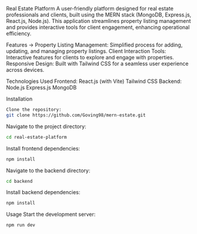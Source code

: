 Real Estate Platform
A user-friendly platform designed for real estate professionals and clients, built using the MERN stack (MongoDB, Express.js, React.js, Node.js). This application streamlines property listing management and provides interactive tools for client engagement, enhancing operational efficiency.

Features ->
Property Listing Management: Simplified process for adding, updating, and managing property listings.
Client Interaction Tools: Interactive features for clients to explore and engage with properties.
Responsive Design: Built with Tailwind CSS for a seamless user experience across devices.



Technologies Used
Frontend:
React.js (with Vite)
Tailwind CSS
Backend:
Node.js
Express.js
MongoDB


Installation
```bash
Clone the repository:
git clone https://github.com/Goving98/mern-estate.git
```
Navigate to the project directory:
```bash
cd real-estate-platform
```
Install frontend dependencies:
```bash
npm install
```

Navigate to the backend directory:
```bash
cd backend
```

Install backend dependencies:
```bash
npm install
```


Usage
Start the development server:
```bash
npm run dev
```
